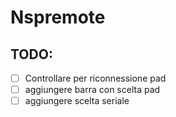 # Nspremote
## TODO:
- [ ] Controllare per riconnessione pad
- [ ] aggiungere barra con scelta pad
- [ ] aggiungere scelta seriale
